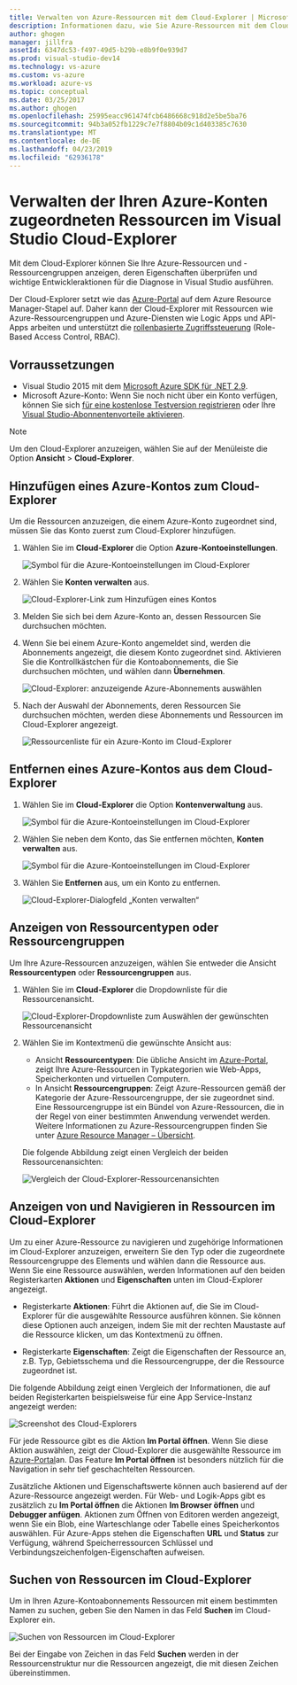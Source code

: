```yaml
---
title: Verwalten von Azure-Ressourcen mit dem Cloud-Explorer | Microsoft Docs
description: Informationen dazu, wie Sie Azure-Ressourcen mit dem Cloud-Explorer innerhalb von Visual Studio durchsuchen und verwalten.
author: ghogen
manager: jillfra
assetId: 6347dc53-f497-49d5-b29b-e8b9f0e939d7
ms.prod: visual-studio-dev14
ms.technology: vs-azure
ms.custom: vs-azure
ms.workload: azure-vs
ms.topic: conceptual
ms.date: 03/25/2017
ms.author: ghogen
ms.openlocfilehash: 25995eacc961474fcb6486668c918d2e5be5ba76
ms.sourcegitcommit: 94b3a052fb1229c7e7f8804b09c1d403385c7630
ms.translationtype: MT
ms.contentlocale: de-DE
ms.lasthandoff: 04/23/2019
ms.locfileid: "62936178"
---
```

# <a name="manage-the-resources-associated-with-your-azure-accounts-in-visual-studio-cloud-explorer"></a>Verwalten der Ihren Azure-Konten zugeordneten Ressourcen im Visual Studio Cloud-Explorer

Mit dem Cloud-Explorer können Sie Ihre Azure-Ressourcen und -Ressourcengruppen anzeigen, deren Eigenschaften überprüfen und wichtige Entwickleraktionen für die Diagnose in Visual Studio ausführen.

Der Cloud-Explorer setzt wie das [Azure-Portal](http://go.microsoft.com/fwlink/p/?LinkID=525040) auf dem Azure Resource Manager-Stapel auf. Daher kann der Cloud-Explorer mit Ressourcen wie Azure-Ressourcengruppen und Azure-Diensten wie Logic Apps und API-Apps arbeiten und unterstützt die [rollenbasierte Zugriffssteuerung](/azure/role-based-access-control/role-assignments-portal) (Role-Based Access Control, RBAC).

## <a name="prerequisites"></a>Vorraussetzungen

* Visual Studio 2015 mit dem [Microsoft Azure SDK für .NET 2.9](https://www.microsoft.com/download/details.aspx?id=51657).
* Microsoft Azure-Konto: Wenn Sie noch nicht über ein Konto verfügen, können Sie sich [für eine kostenlose Testversion registrieren](http://go.microsoft.com/fwlink/?LinkId=623901) oder Ihre [Visual Studio-Abonnentenvorteile aktivieren](http://go.microsoft.com/fwlink/?LinkId=623901).

> [!NOTE]
> Um den Cloud-Explorer anzuzeigen, wählen Sie auf der Menüleiste die Option **Ansicht** > **Cloud-Explorer**.

## <a name="add-an-azure-account-to-cloud-explorer"></a>Hinzufügen eines Azure-Kontos zum Cloud-Explorer

Um die Ressourcen anzuzeigen, die einem Azure-Konto zugeordnet sind, müssen Sie das Konto zuerst zum Cloud-Explorer hinzufügen.

1. Wählen Sie im **Cloud-Explorer** die Option **Azure-Kontoeinstellungen**.

   ![Symbol für die Azure-Kontoeinstellungen im Cloud-Explorer](./media/vs-azure-tools-resources-managing-with-cloud-explorer/azure-account-settings.png)

1. Wählen Sie **Konten verwalten** aus.

   ![Cloud-Explorer-Link zum Hinzufügen eines Kontos](./media/vs-azure-tools-resources-managing-with-cloud-explorer/manage-accounts-link.png)

1. Melden Sie sich bei dem Azure-Konto an, dessen Ressourcen Sie durchsuchen möchten.

1. Wenn Sie bei einem Azure-Konto angemeldet sind, werden die Abonnements angezeigt, die diesem Konto zugeordnet sind. Aktivieren Sie die Kontrollkästchen für die Kontoabonnements, die Sie durchsuchen möchten, und wählen dann **Übernehmen**.

   ![Cloud-Explorer: anzuzeigende Azure-Abonnements auswählen](./media/vs-azure-tools-resources-managing-with-cloud-explorer/select-subscriptions.png)

1. Nach der Auswahl der Abonnements, deren Ressourcen Sie durchsuchen möchten, werden diese Abonnements und Ressourcen im Cloud-Explorer angezeigt.

   ![Ressourcenliste für ein Azure-Konto im Cloud-Explorer](./media/vs-azure-tools-resources-managing-with-cloud-explorer/resources-listed.png)

## <a name="remove-an-azure-account-from-cloud-explorer"></a>Entfernen eines Azure-Kontos aus dem Cloud-Explorer

1. Wählen Sie im **Cloud-Explorer** die Option **Kontenverwaltung** aus.

   ![Symbol für die Azure-Kontoeinstellungen im Cloud-Explorer](./media/vs-azure-tools-resources-managing-with-cloud-explorer/azure-account-settings.png)

1. Wählen Sie neben dem Konto, das Sie entfernen möchten, **Konten verwalten** aus.

   ![Symbol für die Azure-Kontoeinstellungen im Cloud-Explorer](./media/vs-azure-tools-resources-managing-with-cloud-explorer/remove-account.png)

1. Wählen Sie **Entfernen** aus, um ein Konto zu entfernen.

    ![Cloud-Explorer-Dialogfeld „Konten verwalten“](./media/vs-azure-tools-resources-managing-with-cloud-explorer/accountmanage.PNG)

## <a name="view-resource-types-or-resource-groups"></a>Anzeigen von Ressourcentypen oder Ressourcengruppen

Um Ihre Azure-Ressourcen anzuzeigen, wählen Sie entweder die Ansicht **Ressourcentypen** oder **Ressourcengruppen** aus.

1. Wählen Sie im **Cloud-Explorer** die Dropdownliste für die Ressourcenansicht.

   ![Cloud-Explorer-Dropdownliste zum Auswählen der gewünschten Ressourcenansicht](./media/vs-azure-tools-resources-managing-with-cloud-explorer/resources-view-dropdown.png)

1. Wählen Sie im Kontextmenü die gewünschte Ansicht aus:

   * Ansicht **Ressourcentypen**: Die übliche Ansicht im [Azure-Portal](http://go.microsoft.com/fwlink/p/?LinkID=525040), zeigt Ihre Azure-Ressourcen in Typkategorien wie Web-Apps, Speicherkonten und virtuellen Computern.
   * In Ansicht **Ressourcengruppen**: Zeigt Azure-Ressourcen gemäß der Kategorie der Azure-Ressourcengruppe, der sie zugeordnet sind. Eine Ressourcengruppe ist ein Bündel von Azure-Ressourcen, die in der Regel von einer bestimmten Anwendung verwendet werden. Weitere Informationen zu Azure-Ressourcengruppen finden Sie unter [Azure Resource Manager – Übersicht](/azure/azure-resource-manager/resource-group-overview).

   Die folgende Abbildung zeigt einen Vergleich der beiden Ressourcenansichten:

   ![Vergleich der Cloud-Explorer-Ressourcenansichten](./media/vs-azure-tools-resources-managing-with-cloud-explorer/resource-views-comparison.png)

## <a name="view-and-navigate-resources-in-cloud-explorer"></a>Anzeigen von und Navigieren in Ressourcen im Cloud-Explorer

Um zu einer Azure-Ressource zu navigieren und zugehörige Informationen im Cloud-Explorer anzuzeigen, erweitern Sie den Typ oder die zugeordnete Ressourcengruppe des Elements und wählen dann die Ressource aus. Wenn Sie eine Ressource auswählen, werden Informationen auf den beiden Registerkarten **Aktionen** und **Eigenschaften** unten im Cloud-Explorer angezeigt.

* Registerkarte **Aktionen**: Führt die Aktionen auf, die Sie im Cloud-Explorer für die ausgewählte Ressource ausführen können. Sie können diese Optionen auch anzeigen, indem Sie mit der rechten Maustaste auf die Ressource klicken, um das Kontextmenü zu öffnen.

* Registerkarte **Eigenschaften**: Zeigt die Eigenschaften der Ressource an, z.B. Typ, Gebietsschema und die Ressourcengruppe, der die Ressource zugeordnet ist.

Die folgende Abbildung zeigt einen Vergleich der Informationen, die auf beiden Registerkarten beispielsweise für eine App Service-Instanz angezeigt werden:

  ![Screenshot des Cloud-Explorers](./media/vs-azure-tools-resources-managing-with-cloud-explorer/actions-and-properties.png)

Für jede Ressource gibt es die Aktion **Im Portal öffnen**. Wenn Sie diese Aktion auswählen, zeigt der Cloud-Explorer die ausgewählte Ressource im [Azure-Portal](http://go.microsoft.com/fwlink/p/?LinkID=525040)an. Das Feature **Im Portal öffnen** ist besonders nützlich für die Navigation in sehr tief geschachtelten Ressourcen.

Zusätzliche Aktionen und Eigenschaftswerte können auch basierend auf der Azure-Ressource angezeigt werden. Für Web- und Logik-Apps gibt es zusätzlich zu **Im Portal öffnen** die Aktionen **Im Browser öffnen** und **Debugger anfügen**. Aktionen zum Öffnen von Editoren werden angezeigt, wenn Sie ein Blob, eine Warteschlange oder Tabelle eines Speicherkontos auswählen. Für Azure-Apps stehen die Eigenschaften **URL** und **Status** zur Verfügung, während Speicherressourcen Schlüssel und Verbindungszeichenfolgen-Eigenschaften aufweisen.

## <a name="find-resources-in-cloud-explorer"></a>Suchen von Ressourcen im Cloud-Explorer

Um in Ihren Azure-Kontoabonnements Ressourcen mit einem bestimmten Namen zu suchen, geben Sie den Namen in das Feld **Suchen** im Cloud-Explorer ein.

  ![Suchen von Ressourcen im Cloud-Explorer](./media/vs-azure-tools-resources-managing-with-cloud-explorer/search-for-resources.png)

Bei der Eingabe von Zeichen in das Feld **Suchen** werden in der Ressourcenstruktur nur die Ressourcen angezeigt, die mit diesen Zeichen übereinstimmen.
